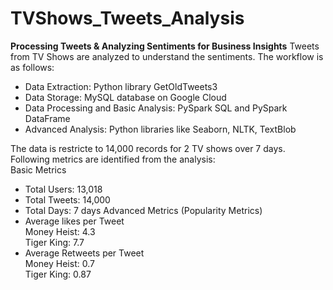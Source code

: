 # TVShows_Tweets_Analysis

**Processing Tweets & Analyzing Sentiments for Business Insights**
Tweets from TV Shows are analyzed to understand the sentiments. The workflow is as follows: <br>
- Data Extraction: Python library GetOldTweets3
- Data Storage: MySQL database on Google Cloud
- Data Processing and Basic Analysis: PySpark SQL and PySpark DataFrame
- Advanced Analysis: Python libraries like Seaborn, NLTK, TextBlob

The data is restricte to 14,000 records for 2 TV shows over 7 days. Following metrics are identified from the analysis: <br>
Basic Metrics <br>
 - Total Users: 13,018
 - Total Tweets: 14,000
 - Total Days: 7 days
Advanced Metrics (Popularity Metrics) <br>
- Average likes per Tweet <br>
Money Heist: 4.3 <br>
Tiger King: 7.7
- Average Retweets per Tweet  <br>
Money Heist: 0.7 <br>
Tiger King: 0.87


 
